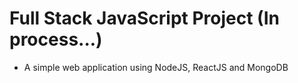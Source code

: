 # Full Stack JavaScript Project (In process...)
* A simple web application using NodeJS, ReactJS and MongoDB

